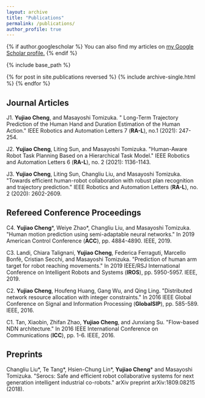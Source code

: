 ```yaml
---
layout: archive
title: "Publications"
permalink: /publications/
author_profile: true
---
```


{% if author.googlescholar %}
  You can also find my articles on <u><a href="{{author.googlescholar}}">my Google Scholar profile</a>.</u>
{% endif %}

{% include base_path %}

{% for post in site.publications reversed %}
  {% include archive-single.html %}
{% endfor %}

## Journal Articles

J1. **Yujiao Cheng**, and Masayoshi Tomizuka. " Long-Term Trajectory Prediction of the Human Hand and Duration Estimation of the Human Action." IEEE Robotics and Automation Letters 7 (**RA-L**), no.1 (2021): 247-254.

J2. **Yujiao Cheng**, Liting Sun, and Masayoshi Tomizuka. "Human-Aware Robot Task Planning Based on a Hierarchical Task Model." IEEE Robotics and Automation Letters 6 (**RA-L**), no. 2 (2021): 1136-1143.

J3. **Yujiao Cheng**, Liting Sun, Changliu Liu, and Masayoshi Tomizuka. "Towards efficient human-robot collaboration with robust plan recognition and trajectory prediction." IEEE Robotics and Automation Letters (**RA-L**), no. 2 (2020): 2602-2609.

## Refereed Conference Proceedings 

C4. **Yujiao Cheng**\*, Weiye Zhao\*, Changliu Liu, and Masayoshi Tomizuka. "Human motion prediction using semi-adaptable neural networks." In 2019 American Control Conference (**ACC**), pp. 4884-4890. IEEE, 2019.

C3. Landi, Chiara Talignani, **Yujiao Cheng**, Federica Ferraguti, Marcello Bonfè, Cristian Secchi, and Masayoshi Tomizuka. "Prediction of human arm target for robot reaching movements." In 2019 IEEE/RSJ International Conference on Intelligent Robots and Systems (**IROS**), pp. 5950-5957. IEEE, 2019.

C2. **Yujiao Cheng**, Houfeng Huang, Gang Wu, and Qing Ling. "Distributed network resource allocation with integer constraints." In 2016 IEEE Global Conference on Signal and Information Processing (**GlobalSIP**), pp. 585-589. IEEE, 2016.

C1. Tan, Xiaobin, Zhifan Zhao, **Yujiao Cheng**, and Junxiang Su. "Flow-based NDN architecture." In 2016 IEEE International Conference on Communications (**ICC**), pp. 1-6. IEEE, 2016.


## Preprints 

Changliu Liu\*, Te Tang\*, Hsien-Chung Lin\*, **Yujiao Cheng**\* and Masayoshi Tomizuka. "Serocs: Safe and efficient robot collaborative systems for next generation intelligent industrial co-robots." arXiv preprint arXiv:1809.08215 (2018).


